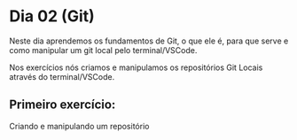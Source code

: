 # Dia 02 (Git)

Neste dia aprendemos os fundamentos de Git, o que ele é, para que serve e como manipular um git local pelo terminal/VSCode.

Nos exercícios nós criamos e manipulamos os repositórios Git Locais através do terminal/VSCode.

## Primeiro exercício:
Criando e manipulando um repositório
